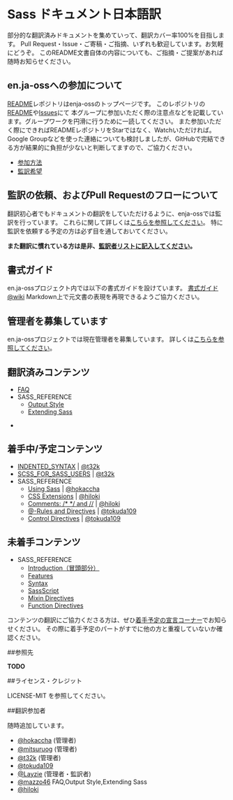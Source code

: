 # Sass ドキュメント日本語訳

部分的な翻訳済みドキュメントを集めていって、翻訳カバー率100%を目指します。 Pull Request・Issue・ご寄稿・ご指摘、いずれも歓迎しています。お気軽にどうぞ。 このREADME文書自体の内容についても、ご指摘・ご提案があれば随時お知らせください。

## en.ja-ossへの参加について

[README](https://github.com/enja-oss/README)レポジトリはenja-ossのトップページです。
このレポジトリの[README](https://github.com/enja-oss/README/blob/master/readme.md)や[Issues](https://github.com/enja-oss/README/issues)にて
本グループに参加いただく際の注意点などを記載しています。グループワークを円滑に行うために一読してください。
また参加いただく際にできればREADMEレポジトリをStarではなく、Watchいただければ。
Google Groupなどを使った連絡についても検討しましたが、GitHubで完結できる方が結果的に負担が少ないと判断してますので、ご協力ください。

- [参加方法](https://github.com/enja-oss/README/blob/master/readme.md#%E5%8F%82%E5%8A%A0%E6%96%B9%E6%B3%95)
- [監訳希望](https://github.com/enja-oss/README/blob/master/readme.md#%E7%9B%A3%E8%A8%B3%E5%B8%8C%E6%9C%9B)

## 監訳の依頼、およびPull Requestのフローについて

翻訳初心者でもドキュメントの翻訳をしていただけるように、enja-ossでは監訳を行っています。
これらに関して詳しくは[こちらを参照してください](https://github.com/enja-oss/README/wiki/Review-and-Pull-Request-Flow)。
特に監訳を依頼する予定の方は必ず目を通しておいてください。

**また翻訳に慣れている方は是非、[監訳者リストに記入してください](https://github.com/enja-oss/README/issues/5)。**

## 書式ガイド

en.ja-ossプロジェクト内では以下の書式ガイドを設けています。
[書式ガイド@wiki](https://github.com/enja-oss/README/wiki/markdown-in-japanese)
Markdown上で元文書の表現を再現できるようご協力ください。

## 管理者を募集しています

en.ja-ossプロジェクトでは現在管理者を募集しています。
詳しくは[こちらを参照してください](https://github.com/enja-oss/README/issues/12)。

## 翻訳済みコンテンツ
* [FAQ](https://github.com/enja-oss/Sass/blob/master/docs/FAQ.md) 
* SASS_REFERENCE
  * [Output Style](https://github.com/enja-oss/Sass/blob/master/docs/OutputStyle.md) 
  * [Extending Sass](https://github.com/enja-oss/Sass/blob/master/docs/ExtendingSass.md)  

-

## 着手中/予定コンテンツ

* [INDENTED_SYNTAX](https://github.com/nex3/sass/blob/f2ff5d2d60a461f7b1ecfdb036c558ad6fa34fa2/doc-src/INDENTED_SYNTAX.md) | [@t32k](https://github.com/t32k)
* [SCSS_FOR_SASS_USERS](https://github.com/nex3/sass/blob/f2ff5d2d60a461f7b1ecfdb036c558ad6fa34fa2/doc-src/SCSS_FOR_SASS_USERS.md) | [@t32k](https://github.com/t32k)
* SASS_REFERENCE
  * [Using Sass](https://github.com/nex3/sass/blob/f2ff5d2d60a461f7b1ecfdb036c558ad6fa34fa2/doc-src/SASS_REFERENCE.md#using-sass) | [@hokaccha](https://github.com/hokaccha)
  * [CSS Extensions](https://github.com/nex3/sass/blob/f2ff5d2d60a461f7b1ecfdb036c558ad6fa34fa2/doc-src/SASS_REFERENCE.md#css-extensions) | [@hiloki](https://github.com/hiloki)
  * [Comments: /* */ and //](https://github.com/nex3/sass/blob/f2ff5d2d60a461f7b1ecfdb036c558ad6fa34fa2/doc-src/SASS_REFERENCE.md#comments---and--comments) | [@hiloki](https://github.com/hiloki)
  * [@-Rules and Directives](https://github.com/nex3/sass/blob/f2ff5d2d60a461f7b1ecfdb036c558ad6fa34fa2/doc-src/SASS_REFERENCE.md#-rules-and-directives-directives) | [@tokuda109](https://github.com/tokuda109)
  * [Control Directives](https://github.com/nex3/sass/blob/f2ff5d2d60a461f7b1ecfdb036c558ad6fa34fa2/doc-src/SASS_REFERENCE.md#control-directives) | [@tokuda109](https://github.com/tokuda109)

## 未着手コンテンツ

* SASS_REFERENCE
  * [Introduction（冒頭部分）](https://github.com/nex3/sass/blob/f2ff5d2d60a461f7b1ecfdb036c558ad6fa34fa2/doc-src/SASS_REFERENCE.md#sass-syntactically-awesome-stylesheets)
  * [Features](https://github.com/nex3/sass/blob/f2ff5d2d60a461f7b1ecfdb036c558ad6fa34fa2/doc-src/SASS_REFERENCE.md#features)
  * [Syntax](https://github.com/nex3/sass/blob/f2ff5d2d60a461f7b1ecfdb036c558ad6fa34fa2/doc-src/SASS_REFERENCE.md#syntax)
  * [SassScript](https://github.com/nex3/sass/blob/f2ff5d2d60a461f7b1ecfdb036c558ad6fa34fa2/doc-src/SASS_REFERENCE.md#sassscript-sassscript)
  * [Mixin Directives](https://github.com/nex3/sass/blob/f2ff5d2d60a461f7b1ecfdb036c558ad6fa34fa2/doc-src/SASS_REFERENCE.md#mixin-directives-mixins)
  * [Function Directives](https://github.com/nex3/sass/blob/f2ff5d2d60a461f7b1ecfdb036c558ad6fa34fa2/doc-src/SASS_REFERENCE.md#function-directives-function_directives)

コンテンツの翻訳にご協力くださる方は、ぜひ[着手予定の宣言コーナー](https://github.com/enja-oss/sass/issues/1)でお知らせください。
その際に着手予定のパートがすでに他の方と重複していないか確認ください。

##参照先

**TODO**

##ライセンス・クレジット

LICENSE-MIT を参照してください。

##翻訳参加者

随時追加しています。

* [@hokaccha](https://github.com/hokaccha) (管理者)
* [@mitsuruog](https://github.com/mitsuruog) (管理者)
* [@t32k](https://github.com/t32k) (管理者)
* [@tokuda109](https://github.com/tokuda109)
* [@Layzie](https://github.com/Layzie) (管理者・監訳者)
* [@mazzo46](https://github.com/mazzo46) FAQ,Output Style,Extending Sass
* [@hiloki](https://github.com/hiloki)
